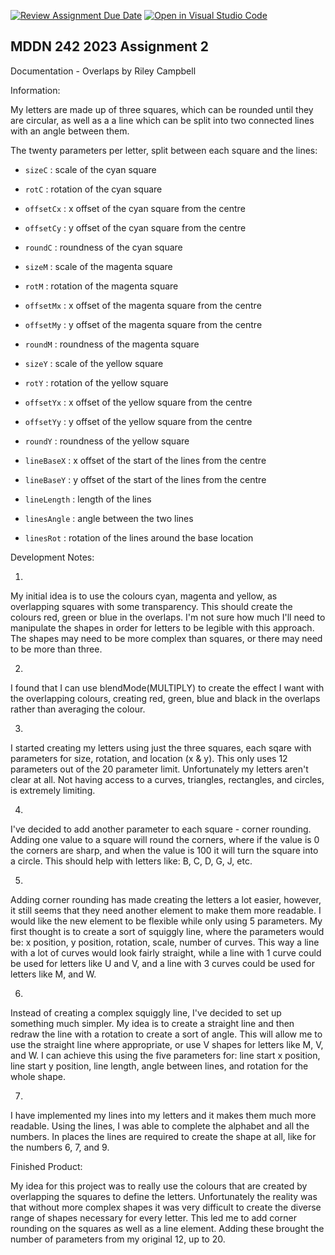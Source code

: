 [![Review Assignment Due Date](https://classroom.github.com/assets/deadline-readme-button-24ddc0f5d75046c5622901739e7c5dd533143b0c8e959d652212380cedb1ea36.svg)](https://classroom.github.com/a/ihfjUrzT)
[![Open in Visual Studio Code](https://classroom.github.com/assets/open-in-vscode-718a45dd9cf7e7f842a935f5ebbe5719a5e09af4491e668f4dbf3b35d5cca122.svg)](https://classroom.github.com/online_ide?assignment_repo_id=11537042&assignment_repo_type=AssignmentRepo)
## MDDN 242 2023 Assignment 2


Documentation - Overlaps by Riley Campbell

Information:

My letters are made up of three squares, which can be rounded until they are circular, as well as a a line which can be split into two connected lines with an angle between them.

The twenty parameters per letter, split between each square and the lines:
  * `sizeC` : scale of the cyan square
  * `rotC` : rotation of the cyan square
  * `offsetCx` : x offset of the cyan square from the centre
  * `offsetCy` : y offset of the cyan square from the centre
  * `roundC` : roundness of the cyan square

  * `sizeM` : scale of the magenta square
  * `rotM` : rotation of the magenta square
  * `offsetMx` : x offset of the magenta square from the centre
  * `offsetMy` : y offset of the magenta square from the centre
  * `roundM` : roundness of the magenta square

  * `sizeY` : scale of the yellow square
  * `rotY` : rotation of the yellow square
  * `offsetYx` : x offset of the yellow square from the centre
  * `offsetYy` : y offset of the yellow square from the centre
  * `roundY` : roundness of the yellow square

  * `lineBaseX` : x offset of the start of the lines from the centre
  * `lineBaseY` : y offset of the start of the lines from the centre
  * `lineLength` : length of the lines
  * `linesAngle` : angle between the two lines
  * `linesRot` : rotation of the lines around the base location 

Development Notes:

1.

My initial idea is to use the colours cyan, magenta and yellow, as overlapping squares with some transparency. This should create the colours red, green or blue in the overlaps. I'm not sure how much I'll need to manipulate the shapes in order for letters to be legible with this approach. The shapes may need to be more complex than squares, or there may need to be more than three.

2.

I found that I can use blendMode(MULTIPLY) to create the effect I want with the overlapping colours, creating red, green, blue and black in the overlaps rather than averaging the colour.

3.

I started creating my letters using just the three squares, each sqare with parameters for size, rotation, and location (x & y). This only uses 12 parameters out of the 20 parameter limit. Unfortunately my letters aren't clear at all. Not having access to a curves, triangles, rectangles, and circles, is extremely limiting. 

4.

I've decided to add another parameter to each square - corner rounding. Adding one value to a square will round the corners, where if the value is 0 the corners are sharp, and when the value is 100 it will turn the square into a circle. This should help with letters like: B, C, D, G, J, etc.

5.

Adding corner rounding has made creating the letters a lot easier, however, it still seems that they need another element to make them more readable. I would like the new element to be flexible while only using 5 parameters. My first thought is to create a sort of squiggly line, where the parameters would be: x position, y position, rotation, scale, number of curves. This way a line with a lot of curves would look fairly straight, while a line with 1 curve could be used for letters like U and V, and a line with 3 curves could be used for letters like M, and W.

6. 

Instead of creating a complex squiggly line, I've decided to set up something much simpler. My idea is to create a straight line and then redraw the line with a rotation to create a sort of angle. This will allow me to use the straight line where appropriate, or use V shapes for letters like M, V, and W. I can achieve this using the five parameters for: line start x position, line start y position, line length, angle between lines, and rotation for the whole shape.

7. 

I have implemented my lines into my letters and it makes them much more readable. Using the lines, I was able to complete the alphabet and all the numbers. In places the lines are required to create the shape at all, like for the numbers 6, 7, and 9.


Finished Product:

My idea for this project was to really use the colours that are created by overlapping the squares to define the letters. Unfortunately the reality was that without more complex shapes it was very difficult to create the diverse range of shapes necessary for every letter. This led me to add corner rounding on the squares as well as a line element. Adding these brought the number of parameters from my original 12, up to 20.